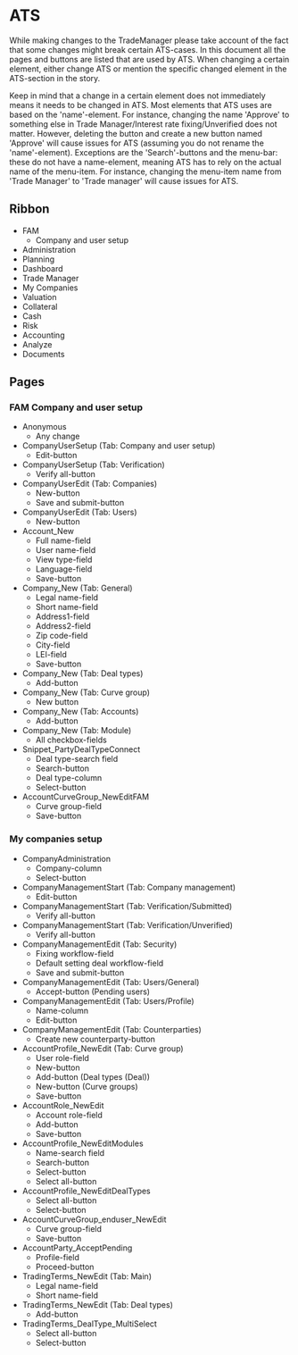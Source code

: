 <h1>ATS</h1>

While making changes to the TradeManager please take account of the fact that some changes might break certain ATS-cases. In this document all the pages and buttons are listed that are used by ATS. When changing a certain element, either change ATS or mention the specific changed element in the ATS-section in the story.

Keep in mind that a change in a certain element does not immediately means it needs to be changed in ATS. Most elements that ATS uses are based on the 'name'-element. For instance, changing the name 'Approve' to something else in Trade Manager/Interest rate fixing/Unverified does not matter. However, deleting the button and create a new button named 'Approve' will cause issues for ATS (assuming you do not rename the 'name'-element). Exceptions are the 'Search'-buttons and the menu-bar: these do not have a name-element, meaning ATS has to rely on the actual name of the menu-item. For instance, changing the menu-item name from 'Trade Manager' to 'Trade manager' will cause issues for ATS. 

<h2>Ribbon</h2>

<ul>
  <li>FAM
    <ul>
      <li>Company and user setup</li>
    </ul>
  </li>
  <li>Administration</li>
  <li>Planning</li>
  <li>Dashboard</li>
  <li>Trade Manager</li>
  <li>My Companies</li>
  <li>Valuation</li>
  <li>Collateral</li>
  <li>Cash</li>
  <li>Risk</li>
  <li>Accounting</li>
  <li>Analyze</li>
  <li>Documents</li>
</ul>

<h2>Pages</h2>

<h3>FAM Company and user setup</h3>
<ul>
  <li>Anonymous
    <ul>
      <li>Any change</li>
    </ul>
  </li>
  <li>CompanyUserSetup (Tab: Company and user setup)
    <ul>
      <li>Edit-button</li>
    </ul>
  </li>
  <li>CompanyUserSetup (Tab: Verification)
    <ul>
      <li>Verify all-button</li>
    </ul>
  </li>
  <li>CompanyUserEdit (Tab: Companies)
    <ul>
      <li>New-button</li>
      <li>Save and submit-button</li>
    </ul>
  </li>
  <li>CompanyUserEdit (Tab: Users)
    <ul>
      <li>New-button</li>
    </ul>
  </li>
  <li>Account_New
    <ul>
      <li>Full name-field</li>
      <li>User name-field</li>
      <li>View type-field</li>
      <li>Language-field</li>
      <li>Save-button</li>
    </ul>
  </li>
  <li>Company_New (Tab: General)
    <ul>
      <li>Legal name-field</li>
      <li>Short name-field</li>
      <li>Address1-field</li>
      <li>Address2-field</li>
      <li>Zip code-field</li>
      <li>City-field</li>
      <li>LEI-field</li>
      <li>Save-button</li>
    </ul>
  </li>
  <li>Company_New (Tab: Deal types)
    <ul>
      <li>Add-button</li>
    </ul>
  </li>
  </li>
  <li>Company_New (Tab: Curve group)
    <ul>
      <li>New button</li>
    </ul>
  </li>
  </li>
  <li>Company_New (Tab: Accounts)
    <ul>
      <li>Add-button</li>
    </ul>
  </li>
  </li>
  <li>Company_New (Tab: Module)
    <ul>
      <li>All checkbox-fields</li>
    </ul>
  </li>
  <li>Snippet_PartyDealTypeConnect
    <ul>
      <li>Deal type-search field</li>
      <li>Search-button</li>
      <li>Deal type-column</li>
      <li>Select-button</li>
    </ul>
  </li>
  <li>AccountCurveGroup_NewEditFAM
    <ul>
      <li>Curve group-field</li>
      <li>Save-button</li>
    </ul>
  </li>
</ul>


<h3>My companies setup</h3>
<ul>
  <li>CompanyAdministration
    <ul>
      <li>Company-column</li>
      <li>Select-button</li>
    </ul>
  </li>
  <li>CompanyManagementStart (Tab: Company management)
    <ul>
      <li>Edit-button</li>
    </ul>
  </li>
  <li>CompanyManagementStart (Tab: Verification/Submitted)
    <ul>
      <li>Verify all-button</li>
    </ul>
  </li>
  <li>CompanyManagementStart (Tab: Verification/Unverified)
    <ul>
      <li>Verify all-button</li>
    </ul>
  </li>
  <li>CompanyManagementEdit (Tab: Security)
    <ul>
      <li>Fixing workflow-field</li>
      <li>Default setting deal workflow-field</li>
      <li>Save and submit-button</li>
    </ul>
  </li>
  <li>CompanyManagementEdit (Tab: Users/General)
    <ul>
      <li>Accept-button (Pending users)</li>
    </ul>
  </li>
  <li>CompanyManagementEdit (Tab: Users/Profile)
    <ul>
      <li>Name-column</li>
      <li>Edit-button</li>
    </ul>
  </li>
  <li>CompanyManagementEdit (Tab: Counterparties)
    <ul>
      <li>Create new counterparty-button</li>
    </ul>
  </li>
  </li>
  <li>AccountProfile_NewEdit (Tab: Curve group)
    <ul>
      <li>User role-field</li>
      <li>New-button</li>
      <li>Add-button (Deal types (Deal))</li>
      <li>New-button (Curve groups)</li>
      <li>Save-button</li>
    </ul>
  </li>
  </li>
  <li>AccountRole_NewEdit
    <ul>
      <li>Account role-field</li>
      <li>Add-button</li>
      <li>Save-button</li>
    </ul>
  </li>
  </li>
  <li>AccountProfile_NewEditModules
    <ul>
      <li>Name-search field</li>
      <li>Search-button</li>
      <li>Select-button</li>
      <li>Select all-button</li>
    </ul>
  </li>
  <li>AccountProfile_NewEditDealTypes
    <ul>
      <li>Select all-button</li>
      <li>Select-button</li>
    </ul>
  </li>
  <li>AccountCurveGroup_enduser_NewEdit 
    <ul>
      <li>Curve group-field</li>
      <li>Save-button</li>
    </ul>
  </li>
  </li>
  <li>AccountParty_AcceptPending 
    <ul>
      <li>Profile-field</li>
      <li>Proceed-button</li>
    </ul>
  </li>
  </li>
  <li>TradingTerms_NewEdit (Tab: Main)
    <ul>
      <li>Legal name-field</li>
      <li>Short name-field</li>
    </ul>
  </li>
  <li>TradingTerms_NewEdit (Tab: Deal types)
    <ul>
      <li>Add-button</li>
    </ul>
  </li>
  <li>TradingTerms_DealType_MultiSelect
    <ul>
      <li>Select all-button</li>
      <li>Select-button</li>
    </ul>
  </li>
</ul>




